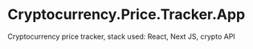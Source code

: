 # Cryptocurrency.Price.Tracker.App
Cryptocurrency price tracker, stack used: React, Next JS, crypto API
